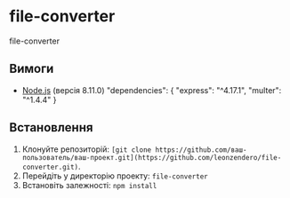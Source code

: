 # file-converter

file-converter

## Вимоги

- [Node.js](https://nodejs.org/) (версія 8.11.0)
"dependencies": {
    "express": "^4.17.1",
    "multer": "^1.4.4"
  }

## Встановлення

1. Клонуйте репозиторій: `[git clone https://github.com/ваш-пользователь/ваш-проект.git](https://github.com/leonzendero/file-converter.git)`.
2. Перейдіть у директорію проекту: `file-converter`
3. Встановіть залежності: `npm install`
